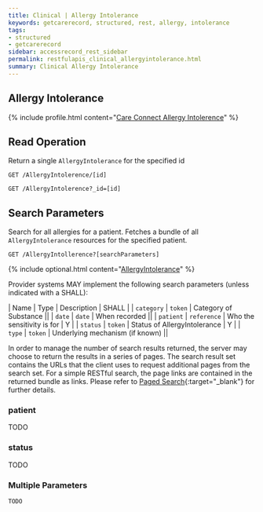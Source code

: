 ```yaml
---
title: Clinical | Allergy Intolerance
keywords: getcarerecord, structured, rest, allergy, intolerance
tags:
- structured
- getcarerecord
sidebar: accessrecord_rest_sidebar
permalink: restfulapis_clinical_allergyintolerance.html
summary: Clinical Allergy Intolerance
---
```


## Allergy Intolerance ##

{% include profile.html content="[Care Connect Allergy Intolerence](http://www.interopen.org/candidate-profiles/care-connect/CareConnect-AllergyIntolerance-1.html)" %}

## Read Operation ##

Return a single `AllergyIntolerance` for the specified id

```http
GET /AllergyIntolerence/[id]
```

```http
GET /AllergyIntolerence?_id=[id]
```

## Search Parameters ##

Search for all allergies for a patient. Fetches a bundle of all `AllergyIntolerance` resources for the specified patient.

```http
GET /AllergyIntollerence?[searchParameters]
```

{% include optional.html content="[AllergyIntolerance](https://www.hl7.org/fhir/DSTU2/allergyintolerance.html#search)" %}

Provider systems MAY implement the following search parameters (unless indicated with a SHALL):

| Name | Type | Description | SHALL |
| `category` | `token` | Category of Substance ||
| `date` | `date` | When recorded || 
| `patient` | `reference` | Who the sensitivity is for | Y | 
| `status` | `token` | Status of AllergyIntolerance	| Y |
| `type` | `token` | Underlying mechanism (if known) ||

In order to manage the number of search results returned, the server may choose to return the results in a series of pages. The search result set contains the URLs that the client uses to request additional pages from the search set. For a simple RESTful search, the page links are contained in the returned bundle as links. Please refer to [Paged Search](https://www.hl7.org/fhir/DSTU2/search.html#count){:target="_blank"} for further details.

### patient ###

TODO

### status ###

TODO

### Multiple Parameters ###

```
TODO
```